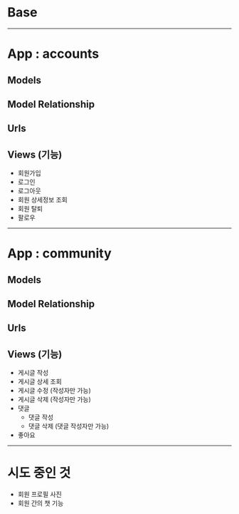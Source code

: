 # Base



---



# App : accounts

## Models



## Model Relationship



## Urls



## Views (기능)

* 회원가입
* 로그인
* 로그아웃
* 회원 상세정보 조회
* 회원 탈퇴
* 팔로우



---



# App : community

## Models 



## Model Relationship



## Urls



## Views (기능)

* 게시글 작성
* 게시글 상세 조회
* 게시글 수정 (작성자만 가능)
* 게시글 삭제 (작성자만 가능)
* 댓글
  * 댓글 작성
  * 댓글 삭제 (댓글 작성자만 가능)
* 좋아요



---



# 시도 중인 것

* 회원 프로필 사진
* 회원 간의 챗 기능